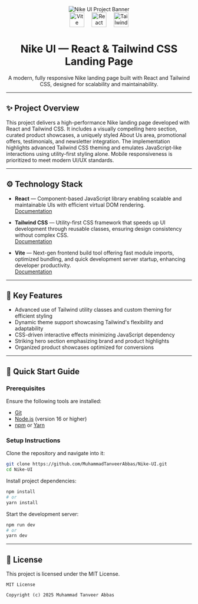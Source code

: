 <div align="center">
  <img src="https://i.postimg.cc/yYWzQ7pz/Nike-UI.png" alt="Nike UI Project Banner" />
  <br clear="both" />
  
  <div align="center">
    <img src="https://img.shields.io/badge/Vite-646CFF?logo=vite&logoColor=white&style=for-the-badge" height="40" alt="Vite logo" />
    <img width="12" />
    <img src="https://img.shields.io/badge/React-61DAFB?logo=react&logoColor=black&style=for-the-badge" height="40" alt="React logo" />
    <img width="12" />
    <img src="https://img.shields.io/badge/Tailwind CSS-06B6D4?logo=tailwindcss&logoColor=black&style=for-the-badge" height="40" alt="Tailwind CSS logo" />
  </div>

  <h1 align="center">Nike UI — React & Tailwind CSS Landing Page</h1>
  <p align="center">
    A modern, fully responsive Nike landing page built with React and Tailwind CSS, designed for scalability and maintainability.
  </p>
</div>

---

## ✨ Project Overview

This project delivers a high-performance Nike landing page developed with React and Tailwind CSS. It includes a visually compelling hero section, curated product showcases, a uniquely styled About Us area, promotional offers, testimonials, and newsletter integration. The implementation highlights advanced Tailwind CSS theming and emulates JavaScript-like interactions using utility-first styling alone. Mobile responsiveness is prioritized to meet modern UI/UX standards.

---

## ⚙️ Technology Stack

- **React** — Component-based JavaScript library enabling scalable and maintainable UIs with efficient virtual DOM rendering.  
  [Documentation](https://react.dev/reference/react)

- **Tailwind CSS** — Utility-first CSS framework that speeds up UI development through reusable classes, ensuring design consistency without complex CSS.  
  [Documentation](https://v2.tailwindcss.com/docs)

- **Vite** — Next-gen frontend build tool offering fast module imports, optimized bundling, and quick development server startup, enhancing developer productivity.  
  [Documentation](https://vitejs.dev/guide/)

---

## 📝 Key Features

- Advanced use of Tailwind utility classes and custom theming for efficient styling
- Dynamic theme support showcasing Tailwind's flexibility and adaptability
- CSS-driven interactive effects minimizing JavaScript dependency
- Striking hero section emphasizing brand and product highlights
- Organized product showcases optimized for conversions

---

## 🚀 Quick Start Guide

### Prerequisites

Ensure the following tools are installed:

- [Git](https://git-scm.com/)
- [Node.js](https://nodejs.org/en) (version 16 or higher)
- [npm](https://www.npmjs.com/) or [Yarn](https://yarnpkg.com/)

### Setup Instructions

Clone the repository and navigate into it:

```bash
git clone https://github.com/MuhammadTanveerAbbas/Nike-UI.git
cd Nike-UI
```

Install project dependencies:

```bash
npm install
# or
yarn install
```

Start the development server:

```bash
npm run dev
# or
yarn dev
```

---

## 📜 License

This project is licensed under the MIT License.

```
MIT License

Copyright (c) 2025 Muhammad Tanveer Abbas
```
